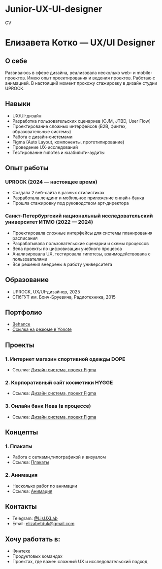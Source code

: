 # Junior-UX-UI-designer
CV 
# Елизавета Котко — UX/UI Designer

## О себе
Развиваюсь в сфере дизайна, реализовала несколько web- и mobile-  проектов. Имею опыт проектирования и ведения проектов. Работаю с анимацией. В настоящий момент прохожу стажировку в дизайн студии UPROCK.

## Навыки
- UX/UI-дизайн
- Разработка пользовательских сценариев (CJM, JTBD, User Flow)
- Проектирование сложных интерфейсов (B2B, финтех, образовательные системы)
- Работа с дизайн-системами
- Figma (Auto Layout, компоненты, прототипирование)
- Проведение UX-исследований
- Тестирование гипотез и юзабилити-аудиты

## Опыт работы
### UPROCK (2024 — настоящее время)
- Создала 2 веб-сайта в разных стилистиках
- Разработала лендинг и мобильное приложение онлайн-банка
- Прошла стажировку под руководством арт-директора

### Санкт-Петербургский национальный исследовательский университет ИТМО (2022 — 2024)
- Проектировала сложные интерфейсы для системы планирования расписания
- Разрабатывала пользовательские сценарии и схемы процессов
- Вела проекты по цифровизации учебного процесса
- Анализировала UX, тестировала гипотезы, взаимодействовала с пользователями
- Все решения внедрены в работу университета

## Образование
- UPROCK, UX/UI-дизайнер, 2025
- СПбГУТ им. Бонч-Бруевича, Радиотехника, 2015

## Портфолио
- [Behance](https://www.behance.net/2f36a1d7)
- [Ссылка на резюме в Yonote](https://lissakot.yonote.ru/share/04091845-9128-49eb-b328-b2f54a2)

## Проекты 
### 1. Интернет магазин спортивной одежды DOPE 
- Ссылка: [Дизайн система, проект Figma](https://lissakot.yonote.ru/share/547f332a-d9ad-47a6-965d-eba164890248/doc/dope-internet-magazin-3IRk9vlDkq) 
### 2. Корпоративный сайт косметики HYGGE 
- Ссылка: [Дизайн система, проект Figma](https://lissakot.yonote.ru/share/547f332a-d9ad-47a6-965d-eba164890248/doc/hyggee-korporativnyj-sajt-POhq7suMyF)
### 3. Онлайн банк Нева (в процессе)
- Ссылка: [Дизайн система, проект Figma](https://lissakot.yonote.ru/share/547f332a-d9ad-47a6-965d-eba164890248/doc/onlajn-bank-neva-DRfQgM8iJ6)
## Концепты
### 1. Плакаты
- Работа с сетками,типографикой и визуалом
- Ссылка: [Плакаты](https://lissakot.yonote.ru/share/547f332a-d9ad-47a6-965d-eba164890248/doc/plakaty-9qlZOHnCHe)
### 2. Анимация
- Несколько работ по анимации
- Ссылка: [Анимация](https://lissakot.yonote.ru/share/547f332a-d9ad-47a6-965d-eba164890248/doc/animaciya-mc2GrPzEOV)

## Контакты
- Telegram: [@LisUXLab](https://t.me/LisUXLab)
- Email: elizabetduk@gmail.com

## Хочу работать в:
- Финтехе
- Продуктовых командах
- Проектах, где важен сложный UX и исследовательский подход
